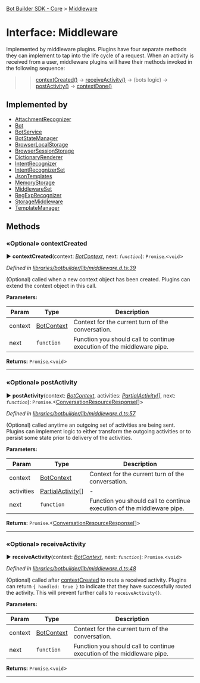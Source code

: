 [Bot Builder SDK - Core](../README.md) > [Middleware](../interfaces/botbuilder.middleware.md)



# Interface: Middleware


Implemented by middleware plugins. Plugins have four separate methods they can implement to tap into the life cycle of a request. When an activity is received from a user, middleware plugins will have their methods invoked in the following sequence:

> > [contextCreated()](#contextcreated) -> [receiveActivity()](#receiveactivity) -> (bots logic) -> [postActivity()](#postactivity) -> [contextDone()](#contextdone)

## Implemented by

* [AttachmentRecognizer](../classes/botbuilder.attachmentrecognizer.md)
* [Bot](../classes/botbuilder.bot.md)
* [BotService](../classes/botbuilder.botservice.md)
* [BotStateManager](../classes/botbuilder.botstatemanager.md)
* [BrowserLocalStorage](../classes/botbuilder.browserlocalstorage.md)
* [BrowserSessionStorage](../classes/botbuilder.browsersessionstorage.md)
* [DictionaryRenderer](../classes/botbuilder.dictionaryrenderer.md)
* [IntentRecognizer](../classes/botbuilder.intentrecognizer.md)
* [IntentRecognizerSet](../classes/botbuilder.intentrecognizerset.md)
* [JsonTemplates](../classes/botbuilder.jsontemplates.md)
* [MemoryStorage](../classes/botbuilder.memorystorage.md)
* [MiddlewareSet](../classes/botbuilder.middlewareset.md)
* [RegExpRecognizer](../classes/botbuilder.regexprecognizer.md)
* [StorageMiddleware](../classes/botbuilder.storagemiddleware.md)
* [TemplateManager](../classes/botbuilder.templatemanager.md)


## Methods
<a id="contextcreated"></a>

### «Optional» contextCreated

► **contextCreated**(context: *[BotContext](botbuilder.__global.botcontext.md)*, next: *`function`*): `Promise`.<`void`>



*Defined in [libraries/botbuilder/lib/middleware.d.ts:39](https://github.com/Microsoft/botbuilder-js/blob/5422076/libraries/botbuilder/lib/middleware.d.ts#L39)*



(Optional) called when a new context object has been created. Plugins can extend the context object in this call.


**Parameters:**

| Param | Type | Description |
| ------ | ------ | ------ |
| context | [BotContext](botbuilder.__global.botcontext.md)   |  Context for the current turn of the conversation. |
| next | `function`   |  Function you should call to continue execution of the middleware pipe. |





**Returns:** `Promise`.<`void`>





___

<a id="postactivity"></a>

### «Optional» postActivity

► **postActivity**(context: *[BotContext](botbuilder.__global.botcontext.md)*, activities: *[Partial]()[Activity](botbuilder.activity.md)[]*, next: *`function`*): `Promise`.<[ConversationResourceResponse](botbuilder.conversationresourceresponse.md)[]>



*Defined in [libraries/botbuilder/lib/middleware.d.ts:57](https://github.com/Microsoft/botbuilder-js/blob/5422076/libraries/botbuilder/lib/middleware.d.ts#L57)*



(Optional) called anytime an outgoing set of activities are being sent. Plugins can implement logic to either transform the outgoing activities or to persist some state prior to delivery of the activities.


**Parameters:**

| Param | Type | Description |
| ------ | ------ | ------ |
| context | [BotContext](botbuilder.__global.botcontext.md)   |  Context for the current turn of the conversation. |
| activities | [Partial]()[Activity](botbuilder.activity.md)[]   |  - |
| next | `function`   |  Function you should call to continue execution of the middleware pipe. |





**Returns:** `Promise`.<[ConversationResourceResponse](botbuilder.conversationresourceresponse.md)[]>





___

<a id="receiveactivity"></a>

### «Optional» receiveActivity

► **receiveActivity**(context: *[BotContext](botbuilder.__global.botcontext.md)*, next: *`function`*): `Promise`.<`void`>



*Defined in [libraries/botbuilder/lib/middleware.d.ts:48](https://github.com/Microsoft/botbuilder-js/blob/5422076/libraries/botbuilder/lib/middleware.d.ts#L48)*



(Optional) called after [contextCreated](#contextCreated) to route a received activity. Plugins can return `{ handled: true }` to indicate that they have successfully routed the activity. This will prevent further calls to `receiveActivity()`.


**Parameters:**

| Param | Type | Description |
| ------ | ------ | ------ |
| context | [BotContext](botbuilder.__global.botcontext.md)   |  Context for the current turn of the conversation. |
| next | `function`   |  Function you should call to continue execution of the middleware pipe. |





**Returns:** `Promise`.<`void`>





___


